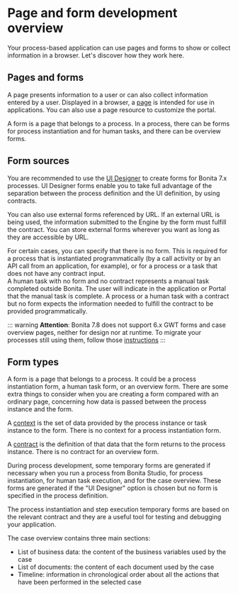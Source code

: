 # Page and form development overview

Your process-based application can use pages and forms to show or collect information in a browser. Let's discover how they work here.

## Pages and forms

A page presents information to a user or can also collect information entered by a user. Displayed in a browser, a [page](pages.md) is intended for use in applications. You can also use a page resource to customize the portal.

A form is a page that belongs to a process. In a process, there can be forms for process instantiation and for human tasks, and there can be overview forms.

## Form sources

You are recommended to use the [UI Designer](ui-designer-overview.md) to create forms for Bonita 7.x processes. UI Designer forms enable you to take full advantage of the separation between the process definition and the UI definition, by using contracts. 

You can also use external forms referenced by URL. If an external URL is being used, the information submitted to the Engine by the form must fulfill the contract. You can store external forms wherever you want as long as they are accessible by URL. 

For certain cases, you can specify that there is no form. This is required for a process that is instantiated programmatically (by a call activity or by an API call from an application, for example), or for a process or a task that does not have any contract input.  
A human task with no form and no contract represents a manual task completed outside Bonita. The user will indicate in the application or Portal that the manual task is complete. A process or a human task with a contract but no form expects the information needed to fulfill the contract to be provided programmatically.

::: warning
**Attention**: Bonita 7.8 does not support 6.x GWT forms and case overview pages, neither for design nor at runtime.
To migrate your processes still using them, follow those [instructions](migrate-a-form-from-6-x.md)
:::

## Form types

A form is a page that belongs to a process. It could be a process instantiation form, a human task form, or an overview form. There are some extra things to consider when you are creating a form compared with an ordinary page, concerning how data is passed between the process instance and the form.

A [context](contracts-and-contexts.md) is the set of data provided by the process instance or task instance to the form. There is no context for a process instantiation form.

A [contract](contracts-and-contexts.md) is the definition of that data that the form returns to the process instance. There is no contract for an overview form.

During process development, some temporary forms are generated if necessary when you run a process from Bonita Studio, for process instantiation, for human task execution, and for the case overview. These forms are generated if the "UI Designer" option is chosen but no form is specified in the process definition.

The process instantiation and step execution temporary forms are based on the relevant contract and they are a useful tool for testing and debugging your application. 

The case overview contains three main sections:

* List of business data: the content of the business variables used by the case
* List of documents: the content of each document used by the case
* Timeline: information in chronological order about all the actions that have been performed in the selected case
